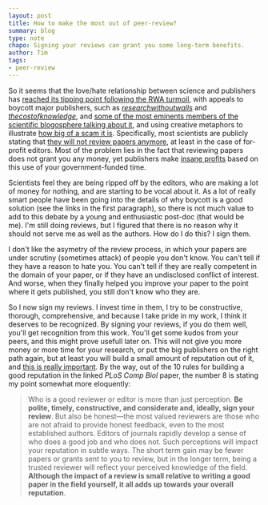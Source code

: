 ```yaml
---
layout: post
title: How to make the most out of peer-review?
summary: blog
type: note
chapo: Signing your reviews can grant you some long-term benefits.
author: Tim
tags:
- peer-review
---
```


So it seems that the love/hate relationship between science and publishers has [reached its tipping point following the RWA turmoil](http://innge.net/?q=node/99), with appeals to boycott major publishers, such as [*researchwithoutwalls*](http://www.researchwithoutwalls.org/) and [*thecostofknowledge*](http://thecostofknowledge.com/), and [some of the most eminents members of the scientific blogosphere talking about it](http://cscs.umich.edu/~crshalizi/weblog/864.html), and using creative metaphors to illustrate [how big of a scam it is](http://www.academicproductivity.com/2012/when-your-users-tell-you-you-are-not-adding-value-boycott-against-elsevier/). Specifically, most scientists are publicly stating that [they will not review papers anymore](http://jabberwocky.weecology.org/2012/01/27/why-i-will-no-longer-review-for-your-journal/), at least in the case of for-profit editors. Most of the problem lies in the fact that reviewing papers does not grant you any money, yet publishers make [insane profits](http://michaelnielsen.org/blog/on-elsevier/) based on this use of your government-funded time.

Scientists feel they are being ripped off by the editors, who are making a lot of money for nothing, and are starting to be vocal about it. As a lot of really smart people have been going into the details of why boycott is a good solution (see the links in the first paragraph), so there is not much value to add to this debate by a young and enthusiastic post-doc (that would be me). I'm still doing reviews, but I figured that there is no reason why it should not serve me as well as the authors. How do I do this? I sign them.

I don't like the asymetry of the review process, in which your papers are under scrutiny (sometimes attack) of people you don't know. You can't tell if they have a reason to hate you. You can't tell if they are really competent in the domain of your paper, or if they have an undisclosed conflict of interest. And worse, when they finally helped you improve your paper to the point where it gets published, you still don't know who they are.

So I now sign my reviews. I invest time in them, I try to be constructive, thorough, comprehensive, and because I take pride in my work, I think it deserves to be recognized. By signing your reviews, if you do them well, you'll get recognition from this work. You'll get some kudos from your peers, and this might prove  usefull later on. This will not give you more money or more time for your research, or put the big publishers on the right path again, but at least you will build a small amount of reputation out of it, and [this is really important](http://www.ploscompbiol.org/article/info%3Adoi%2F10.1371%2Fjournal.pcbi.1002108). By the way, out of the 10 rules for building a good reputation in the linked *PLoS Comp Biol* paper, the number 8 is stating my point somewhat more eloquently:

> Who is a good reviewer or editor is more than just perception. **Be polite, timely, constructive, and considerate and, ideally, sign your review**. But also be honest—the most valued reviewers are those who are not afraid to provide honest feedback, even to the most established authors. Editors of journals rapidly develop a sense of who does a good job and who does not. Such perceptions will impact your reputation in subtle ways. The short term gain may be fewer papers or grants sent to you to review, but in the longer term, being a trusted reviewer will reflect your perceived knowledge of the field. **Although the impact of a review is small relative to writing a good paper in the field yourself, it all adds up towards your overall reputation**. 
